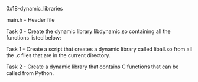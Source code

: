 0x18-dynamic_libraries

main.h - Header file

Task 0 - Create the dynamic library libdynamic.so containing all the functions listed below:

Task 1 - Create a script that creates a dynamic library called liball.so from all the .c files that are in the current directory.

Task 2 - Create a dynamic library that contains C functions that can be called from Python.
